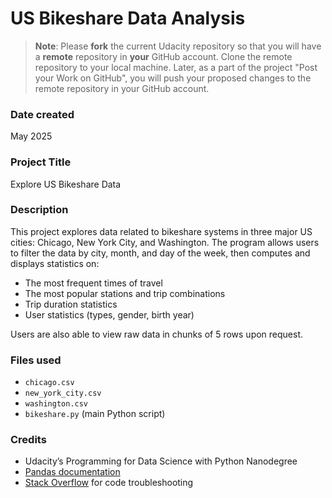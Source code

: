 # US Bikeshare Data Analysis

> **Note**: Please **fork** the current Udacity repository so that you will have a **remote** repository in **your** GitHub account. Clone the remote repository to your local machine. Later, as a part of the project "Post your Work on GitHub", you will push your proposed changes to the remote repository in your GitHub account.

### Date created
May 2025

### Project Title
Explore US Bikeshare Data

### Description
This project explores data related to bikeshare systems in three major US cities: Chicago, New York City, and Washington. The program allows users to filter the data by city, month, and day of the week, then computes and displays statistics on:

- The most frequent times of travel  
- The most popular stations and trip combinations  
- Trip duration statistics  
- User statistics (types, gender, birth year)

Users are also able to view raw data in chunks of 5 rows upon request.

### Files used
- `chicago.csv`  
- `new_york_city.csv`  
- `washington.csv`  
- `bikeshare.py` (main Python script)

### Credits
- Udacity’s Programming for Data Science with Python Nanodegree  
- [Pandas documentation](https://pandas.pydata.org/docs/)  
- [Stack Overflow](https://stackoverflow.com/) for code troubleshooting  


